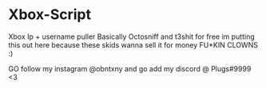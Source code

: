 # Xbox-Script
Xbox Ip + username puller Basically Octosniff and t3shit for free 
im putting this out here because these skids wanna sell it for money FU*KIN CLOWNS :)

GO follow my instagram @obntxny 
and go add my discord @ Plugs#9999
 <3
